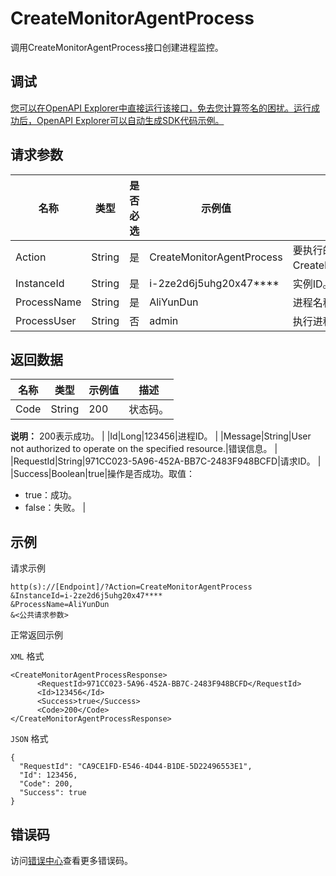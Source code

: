 # CreateMonitorAgentProcess

调用CreateMonitorAgentProcess接口创建进程监控。

## 调试

[您可以在OpenAPI Explorer中直接运行该接口，免去您计算签名的困扰。运行成功后，OpenAPI Explorer可以自动生成SDK代码示例。](https://api.aliyun.com/#product=Cms&api=CreateMonitorAgentProcess&type=RPC&version=2019-01-01)

## 请求参数

|名称|类型|是否必选|示例值|描述|
|--|--|----|---|--|
|Action|String|是|CreateMonitorAgentProcess|要执行的操作，取值：CreateMonitorAgentProcess。 |
|InstanceId|String|是|i-2ze2d6j5uhg20x47\*\*\*\*|实例ID。 |
|ProcessName|String|是|AliYunDun|进程名称。 |
|ProcessUser|String|否|admin|执行进程的用户。 |

## 返回数据

|名称|类型|示例值|描述|
|--|--|---|--|
|Code|String|200|状态码。

 **说明：** 200表示成功。 |
|Id|Long|123456|进程ID。 |
|Message|String|User not authorized to operate on the specified resource.|错误信息。 |
|RequestId|String|971CC023-5A96-452A-BB7C-2483F948BCFD|请求ID。 |
|Success|Boolean|true|操作是否成功。取值：

 -   true：成功。
-   false：失败。 |

## 示例

请求示例

```
http(s)://[Endpoint]/?Action=CreateMonitorAgentProcess
&InstanceId=i-2ze2d6j5uhg20x47****
&ProcessName=AliYunDun
&<公共请求参数>
```

正常返回示例

`XML` 格式

```
<CreateMonitorAgentProcessResponse>
      <RequestId>971CC023-5A96-452A-BB7C-2483F948BCFD</RequestId>
      <Id>123456</Id>
      <Success>true</Success>
      <Code>200</Code>
</CreateMonitorAgentProcessResponse>
```

`JSON` 格式

```
{
  "RequestId": "CA9CE1FD-E546-4D44-B1DE-5D22496553E1",
  "Id": 123456,
  "Code": 200,
  "Success": true
}
```

## 错误码

访问[错误中心](https://error-center.aliyun.com/status/product/Cms)查看更多错误码。

